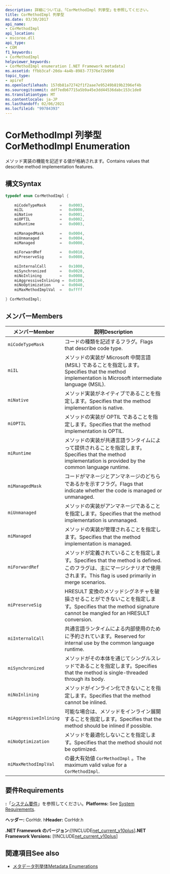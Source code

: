 ```yaml
---
description: 詳細については、「CorMethodImpl 列挙型」を参照してください。
title: CorMethodImpl 列挙型
ms.date: 03/30/2017
api_name:
- CorMethodImpl
api_location:
- mscoree.dll
api_type:
- COM
f1_keywords:
- CorMethodImpl
helpviewer_keywords:
- CorMethodImpl enumeration [.NET Framework metadata]
ms.assetid: ffbb3caf-20da-4a4b-8983-77376e72b990
topic_type:
- apiref
ms.openlocfilehash: 157db81a72742f1f2aae7e95249b819b2396ef4b
ms.sourcegitcommit: ddf7edb67715a5b9a45e3dd44536dabc153c1de0
ms.translationtype: MT
ms.contentlocale: ja-JP
ms.lasthandoff: 02/06/2021
ms.locfileid: "99784393"
---
```

# <a name="cormethodimpl-enumeration"></a><span data-ttu-id="07307-103">CorMethodImpl 列挙型</span><span class="sxs-lookup"><span data-stu-id="07307-103">CorMethodImpl Enumeration</span></span>

<span data-ttu-id="07307-104">メソッド実装の機能を記述する値が格納されます。</span><span class="sxs-lookup"><span data-stu-id="07307-104">Contains values that describe method implementation features.</span></span>  
  
## <a name="syntax"></a><span data-ttu-id="07307-105">構文</span><span class="sxs-lookup"><span data-stu-id="07307-105">Syntax</span></span>  
  
```cpp  
typedef enum CorMethodImpl {  
  
    miCodeTypeMask      =   0x0003,  
    miIL                =   0x0000,  
    miNative            =   0x0001,  
    miOPTIL             =   0x0002,  
    miRuntime           =   0x0003,  
  
    miManagedMask       =   0x0004,  
    miUnmanaged         =   0x0004,  
    miManaged           =   0x0000,  
  
    miForwardRef        =   0x0010,  
    miPreserveSig       =   0x0080,  
  
    miInternalCall      =   0x1000,  
    miSynchronized      =   0x0020,  
    miNoInlining        =   0x0008,  
    miAggressiveInlining =  0x0100,  
    miNoOptimization     =  0x0040,  
    miMaxMethodImplVal  =   0xffff  
  
} CorMethodImpl;  
```  
  
## <a name="members"></a><span data-ttu-id="07307-106">メンバー</span><span class="sxs-lookup"><span data-stu-id="07307-106">Members</span></span>  
  
|<span data-ttu-id="07307-107">メンバー</span><span class="sxs-lookup"><span data-stu-id="07307-107">Member</span></span>|<span data-ttu-id="07307-108">説明</span><span class="sxs-lookup"><span data-stu-id="07307-108">Description</span></span>|  
|------------|-----------------|  
|`miCodeTypeMask`|<span data-ttu-id="07307-109">コードの種類を記述するフラグ。</span><span class="sxs-lookup"><span data-stu-id="07307-109">Flags that describe code type.</span></span>|  
|`miIL`|<span data-ttu-id="07307-110">メソッドの実装が Microsoft 中間言語 (MSIL) であることを指定します。</span><span class="sxs-lookup"><span data-stu-id="07307-110">Specifies that the method implementation is Microsoft intermediate language (MSIL).</span></span>|  
|`miNative`|<span data-ttu-id="07307-111">メソッド実装がネイティブであることを指定します。</span><span class="sxs-lookup"><span data-stu-id="07307-111">Specifies that the method implementation is native.</span></span>|  
|`miOPTIL`|<span data-ttu-id="07307-112">メソッドの実装が OPTIL であることを指定します。</span><span class="sxs-lookup"><span data-stu-id="07307-112">Specifies that the method implementation is OPTIL.</span></span>|  
|`miRuntime`|<span data-ttu-id="07307-113">メソッドの実装が共通言語ランタイムによって提供されることを指定します。</span><span class="sxs-lookup"><span data-stu-id="07307-113">Specifies that the method implementation is provided by the common language runtime.</span></span>|  
|`miManagedMask`|<span data-ttu-id="07307-114">コードがマネージとアンマネージのどちらであるかを示すフラグ。</span><span class="sxs-lookup"><span data-stu-id="07307-114">Flags that indicate whether the code is managed or unmanaged.</span></span>|  
|`miUnmanaged`|<span data-ttu-id="07307-115">メソッドの実装がアンマネージであることを指定します。</span><span class="sxs-lookup"><span data-stu-id="07307-115">Specifies that the method implementation is unmanaged.</span></span>|  
|`miManaged`|<span data-ttu-id="07307-116">メソッドの実装が管理されることを指定します。</span><span class="sxs-lookup"><span data-stu-id="07307-116">Specifies that the method implementation is managed.</span></span>|  
|`miForwardRef`|<span data-ttu-id="07307-117">メソッドが定義されていることを指定します。</span><span class="sxs-lookup"><span data-stu-id="07307-117">Specifies that the method is defined.</span></span> <span data-ttu-id="07307-118">このフラグは、主にマージシナリオで使用されます。</span><span class="sxs-lookup"><span data-stu-id="07307-118">This flag is used primarily in merge scenarios.</span></span>|  
|`miPreserveSig`|<span data-ttu-id="07307-119">HRESULT 変換のメソッドシグネチャを破損させることができないことを指定します。</span><span class="sxs-lookup"><span data-stu-id="07307-119">Specifies that the method signature cannot be mangled for an HRESULT conversion.</span></span>|  
|`miInternalCall`|<span data-ttu-id="07307-120">共通言語ランタイムによる内部使用のために予約されています。</span><span class="sxs-lookup"><span data-stu-id="07307-120">Reserved for internal use by the common language runtime.</span></span>|  
|`miSynchronized`|<span data-ttu-id="07307-121">メソッドがその本体を通じてシングルスレッドであることを指定します。</span><span class="sxs-lookup"><span data-stu-id="07307-121">Specifies that the method is single-threaded through its body.</span></span>|  
|`miNoInlining`|<span data-ttu-id="07307-122">メソッドがインライン化できないことを指定します。</span><span class="sxs-lookup"><span data-stu-id="07307-122">Specifies that the method cannot be inlined.</span></span>|  
|`miAggressiveInlining`|<span data-ttu-id="07307-123">可能な場合は、メソッドをインライン展開することを指定します。</span><span class="sxs-lookup"><span data-stu-id="07307-123">Specifies that the method should be inlined if possible.</span></span>|  
|`miNoOptimization`|<span data-ttu-id="07307-124">メソッドを最適化しないことを指定します。</span><span class="sxs-lookup"><span data-stu-id="07307-124">Specifies that the method should not be optimized.</span></span>|  
|`miMaxMethodImplVal`|<span data-ttu-id="07307-125">の最大有効値 `CorMethodImpl` 。</span><span class="sxs-lookup"><span data-stu-id="07307-125">The maximum valid value for a `CorMethodImpl`.</span></span>|  
  
## <a name="requirements"></a><span data-ttu-id="07307-126">要件</span><span class="sxs-lookup"><span data-stu-id="07307-126">Requirements</span></span>  

 <span data-ttu-id="07307-127">**:**「[システム要件](../../get-started/system-requirements.md)」を参照してください。</span><span class="sxs-lookup"><span data-stu-id="07307-127">**Platforms:** See [System Requirements](../../get-started/system-requirements.md).</span></span>  
  
 <span data-ttu-id="07307-128">**ヘッダー:** CorHdr. h</span><span class="sxs-lookup"><span data-stu-id="07307-128">**Header:** CorHdr.h</span></span>  
  
 <span data-ttu-id="07307-129">**.NET Framework のバージョン:**[!INCLUDE[net_current_v10plus](../../../../includes/net-current-v10plus-md.md)]</span><span class="sxs-lookup"><span data-stu-id="07307-129">**.NET Framework Versions:** [!INCLUDE[net_current_v10plus](../../../../includes/net-current-v10plus-md.md)]</span></span>  
  
## <a name="see-also"></a><span data-ttu-id="07307-130">関連項目</span><span class="sxs-lookup"><span data-stu-id="07307-130">See also</span></span>

- [<span data-ttu-id="07307-131">メタデータ列挙体</span><span class="sxs-lookup"><span data-stu-id="07307-131">Metadata Enumerations</span></span>](metadata-enumerations.md)
